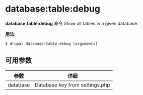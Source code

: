 # database:table:debug
**database:table:debug** 命令 Show all tables in a given database.

**用法:**
```
$ drupal database:table:debug [arguments] 
```

## 可用参数
参数 | 详细
---------|-------------
database | Database key from settings.php
